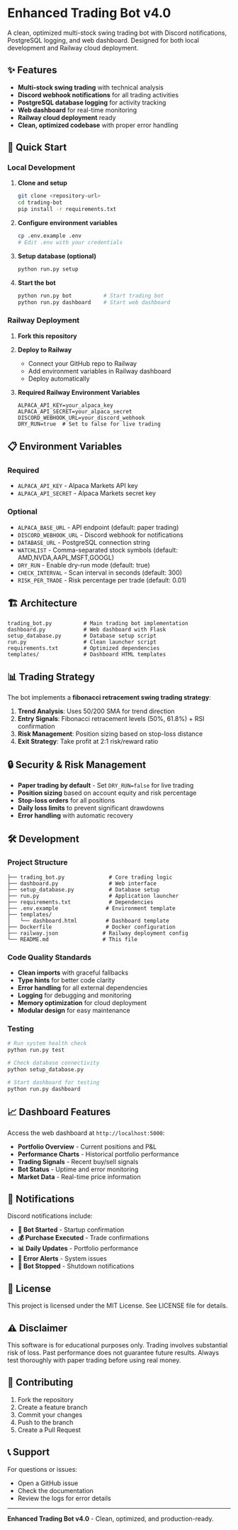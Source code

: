 # Enhanced Trading Bot v4.0

A clean, optimized multi-stock swing trading bot with Discord notifications, PostgreSQL logging, and web dashboard. Designed for both local development and Railway cloud deployment.

## ✨ Features

- **Multi-stock swing trading** with technical analysis
- **Discord webhook notifications** for all trading activities  
- **PostgreSQL database logging** for activity tracking
- **Web dashboard** for real-time monitoring
- **Railway cloud deployment** ready
- **Clean, optimized codebase** with proper error handling

## 🚀 Quick Start

### Local Development

1. **Clone and setup**
   ```bash
   git clone <repository-url>
   cd trading-bot
   pip install -r requirements.txt
   ```

2. **Configure environment variables**
   ```bash
   cp .env.example .env
   # Edit .env with your credentials
   ```

3. **Setup database (optional)**
   ```bash
   python run.py setup
   ```

4. **Start the bot**
   ```bash
   python run.py bot          # Start trading bot
   python run.py dashboard    # Start web dashboard
   ```

### Railway Deployment

1. **Fork this repository**

2. **Deploy to Railway**
   - Connect your GitHub repo to Railway
   - Add environment variables in Railway dashboard
   - Deploy automatically

3. **Required Railway Environment Variables**
   ```
   ALPACA_API_KEY=your_alpaca_key
   ALPACA_API_SECRET=your_alpaca_secret
   DISCORD_WEBHOOK_URL=your_discord_webhook
   DRY_RUN=true  # Set to false for live trading
   ```

## 📋 Environment Variables

### Required
- `ALPACA_API_KEY` - Alpaca Markets API key
- `ALPACA_API_SECRET` - Alpaca Markets secret key

### Optional
- `ALPACA_BASE_URL` - API endpoint (default: paper trading)
- `DISCORD_WEBHOOK_URL` - Discord webhook for notifications
- `DATABASE_URL` - PostgreSQL connection string
- `WATCHLIST` - Comma-separated stock symbols (default: AMD,NVDA,AAPL,MSFT,GOOGL)
- `DRY_RUN` - Enable dry-run mode (default: true)
- `CHECK_INTERVAL` - Scan interval in seconds (default: 300)
- `RISK_PER_TRADE` - Risk percentage per trade (default: 0.01)

## 🏗️ Architecture

```
trading_bot.py          # Main trading bot implementation
dashboard.py            # Web dashboard with Flask
setup_database.py       # Database setup script
run.py                  # Clean launcher script
requirements.txt        # Optimized dependencies
templates/              # Dashboard HTML templates
```

## 📊 Trading Strategy

The bot implements a **fibonacci retracement swing trading strategy**:

1. **Trend Analysis**: Uses 50/200 SMA for trend direction
2. **Entry Signals**: Fibonacci retracement levels (50%, 61.8%) + RSI confirmation
3. **Risk Management**: Position sizing based on stop-loss distance
4. **Exit Strategy**: Take profit at 2:1 risk/reward ratio

## 🔒 Security & Risk Management

- **Paper trading by default** - Set `DRY_RUN=false` for live trading
- **Position sizing** based on account equity and risk percentage
- **Stop-loss orders** for all positions
- **Daily loss limits** to prevent significant drawdowns
- **Error handling** with automatic recovery

## 🛠️ Development

### Project Structure
```
├── trading_bot.py              # Core trading logic
├── dashboard.py                # Web interface
├── setup_database.py           # Database setup
├── run.py                      # Application launcher
├── requirements.txt            # Dependencies
├── .env.example               # Environment template
├── templates/
│   └── dashboard.html         # Dashboard template
├── Dockerfile                 # Docker configuration
├── railway.json              # Railway deployment config
└── README.md                 # This file
```

### Code Quality Standards

- **Clean imports** with graceful fallbacks
- **Type hints** for better code clarity
- **Error handling** for all external dependencies
- **Logging** for debugging and monitoring
- **Memory optimization** for cloud deployment
- **Modular design** for easy maintenance

### Testing

```bash
# Run system health check
python run.py test

# Check database connectivity
python setup_database.py

# Start dashboard for testing
python run.py dashboard
```

## 📈 Dashboard Features

Access the web dashboard at `http://localhost:5000`:

- **Portfolio Overview** - Current positions and P&L
- **Performance Charts** - Historical portfolio performance
- **Trading Signals** - Recent buy/sell signals
- **Bot Status** - Uptime and error monitoring
- **Market Data** - Real-time price information

## 🚨 Notifications

Discord notifications include:

- **🚀 Bot Started** - Startup confirmation
- **💰 Purchase Executed** - Trade confirmations
- **📊 Daily Updates** - Portfolio performance
- **🚨 Error Alerts** - System issues
- **🛑 Bot Stopped** - Shutdown notifications

## 📄 License

This project is licensed under the MIT License. See LICENSE file for details.

## ⚠️ Disclaimer

This software is for educational purposes only. Trading involves substantial risk of loss. Past performance does not guarantee future results. Always test thoroughly with paper trading before using real money.

## 🤝 Contributing

1. Fork the repository
2. Create a feature branch
3. Commit your changes
4. Push to the branch
5. Create a Pull Request

## 📞 Support

For questions or issues:
- Open a GitHub issue
- Check the documentation
- Review the logs for error details

---

**Enhanced Trading Bot v4.0** - Clean, optimized, and production-ready.
